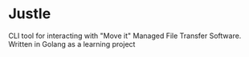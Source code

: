 # Justle
CLI tool for interacting with "Move it" Managed File Transfer  Software. Written in Golang as a learning project

